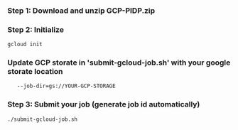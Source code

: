 ### Step 1: Download and unzip GCP-PIDP.zip

### Step 2: Initialize
```bash
gcloud init
```

### Update GCP storate in 'submit-gcloud-job.sh' with your google storate location
```bash
   --job-dir=gs://YOUR-GCP-STORAGE 
```

### Step 3: Submit your job (generate job id automatically)
```bash
./submit-gcloud-job.sh
```
